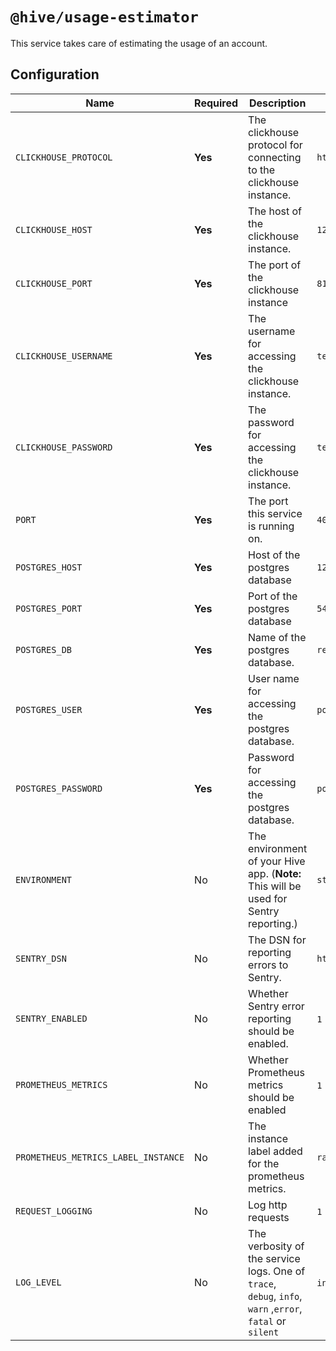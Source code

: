 # `@hive/usage-estimator`

This service takes care of estimating the usage of an account.

## Configuration

| Name                                | Required | Description                                                                                              | Example Value                                        |
| ----------------------------------- | -------- | -------------------------------------------------------------------------------------------------------- | ---------------------------------------------------- |
| `CLICKHOUSE_PROTOCOL`               | **Yes**  | The clickhouse protocol for connecting to the clickhouse instance.                                       | `http`                                               |
| `CLICKHOUSE_HOST`                   | **Yes**  | The host of the clickhouse instance.                                                                     | `127.0.0.1`                                          |
| `CLICKHOUSE_PORT`                   | **Yes**  | The port of the clickhouse instance                                                                      | `8123`                                               |
| `CLICKHOUSE_USERNAME`               | **Yes**  | The username for accessing the clickhouse instance.                                                      | `test`                                               |
| `CLICKHOUSE_PASSWORD`               | **Yes**  | The password for accessing the clickhouse instance.                                                      | `test`                                               |
| `PORT`                              | **Yes**  | The port this service is running on.                                                                     | `4011`                                               |
| `POSTGRES_HOST`                     | **Yes**  | Host of the postgres database                                                                            | `127.0.0.1`                                          |
| `POSTGRES_PORT`                     | **Yes**  | Port of the postgres database                                                                            | `5432`                                               |
| `POSTGRES_DB`                       | **Yes**  | Name of the postgres database.                                                                           | `registry`                                           |
| `POSTGRES_USER`                     | **Yes**  | User name for accessing the postgres database.                                                           | `postgres`                                           |
| `POSTGRES_PASSWORD`                 | **Yes**  | Password for accessing the postgres database.                                                            | `postgres`                                           |
| `ENVIRONMENT`                       | No       | The environment of your Hive app. (**Note:** This will be used for Sentry reporting.)                    | `staging`                                            |
| `SENTRY_DSN`                        | No       | The DSN for reporting errors to Sentry.                                                                  | `https://dooobars@o557896.ingest.sentry.io/12121212` |
| `SENTRY_ENABLED`                    | No       | Whether Sentry error reporting should be enabled.                                                        | `1` (enabled) or `0` (disabled)                      |
| `PROMETHEUS_METRICS`                | No       | Whether Prometheus metrics should be enabled                                                             | `1` (enabled) or `0` (disabled)                      |
| `PROMETHEUS_METRICS_LABEL_INSTANCE` | No       | The instance label added for the prometheus metrics.                                                     | `rate-limit`                                         |
| `REQUEST_LOGGING`                   | No       | Log http requests                                                                                        | `1` (enabled) or `0` (disabled)                      |
| `LOG_LEVEL`                         | No       | The verbosity of the service logs. One of `trace`, `debug`, `info`, `warn` ,`error`, `fatal` or `silent` | `info` (default)                                     |
